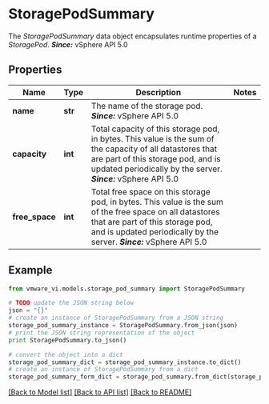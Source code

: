 # StoragePodSummary

The *StoragePodSummary* data object encapsulates runtime properties of a *StoragePod*.  ***Since:*** vSphere API 5.0 

## Properties
Name | Type | Description | Notes
------------ | ------------- | ------------- | -------------
**name** | **str** | The name of the storage pod.  ***Since:*** vSphere API 5.0  | 
**capacity** | **int** | Total capacity of this storage pod, in bytes.  This value is the sum of the capacity of all datastores that are part of this storage pod, and is updated periodically by the server.  ***Since:*** vSphere API 5.0  | 
**free_space** | **int** | Total free space on this storage pod, in bytes.  This value is the sum of the free space on all datastores that are part of this storage pod, and is updated periodically by the server.  ***Since:*** vSphere API 5.0  | 

## Example

```python
from vmware_vi.models.storage_pod_summary import StoragePodSummary

# TODO update the JSON string below
json = "{}"
# create an instance of StoragePodSummary from a JSON string
storage_pod_summary_instance = StoragePodSummary.from_json(json)
# print the JSON string representation of the object
print StoragePodSummary.to_json()

# convert the object into a dict
storage_pod_summary_dict = storage_pod_summary_instance.to_dict()
# create an instance of StoragePodSummary from a dict
storage_pod_summary_form_dict = storage_pod_summary.from_dict(storage_pod_summary_dict)
```
[[Back to Model list]](../README.md#documentation-for-models) [[Back to API list]](../README.md#documentation-for-api-endpoints) [[Back to README]](../README.md)



